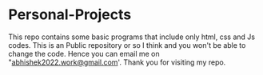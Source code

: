 # Personal-Projects
This repo contains some basic programs that include only html, css and Js codes. This is an Public repository or so I think and you won't be able to change the code. Hence you can email me on "abhishek2022.work@gmail.com'. Thank you for visiting my repo.
